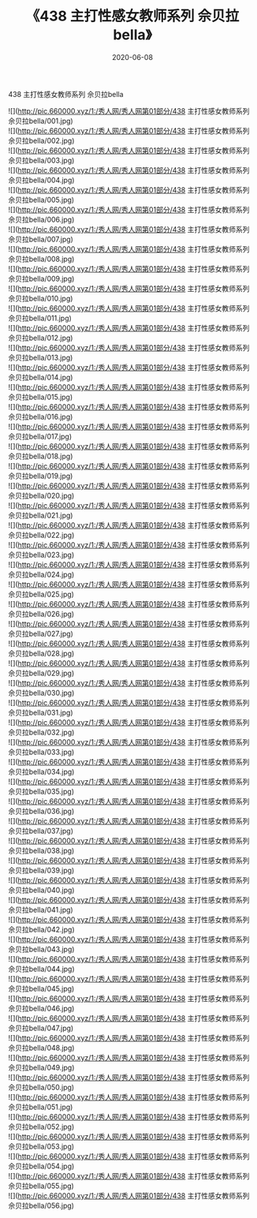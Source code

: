 ﻿---
layout: post
title:  《438 主打性感女教师系列 佘贝拉bella》
date:   2020-06-08
img: http://pic.660000.xyz/1:/秀人网/秀人网第01部分/438 主打性感女教师系列 佘贝拉bella/000.jpg
categories: [美女, 清纯, 唯美]
---

438 主打性感女教师系列 佘贝拉bella

  ![](http://pic.660000.xyz/1:/秀人网/秀人网第01部分/438 主打性感女教师系列 佘贝拉bella/001.jpg) <br> ![](http://pic.660000.xyz/1:/秀人网/秀人网第01部分/438 主打性感女教师系列 佘贝拉bella/002.jpg) <br> ![](http://pic.660000.xyz/1:/秀人网/秀人网第01部分/438 主打性感女教师系列 佘贝拉bella/003.jpg) <br> ![](http://pic.660000.xyz/1:/秀人网/秀人网第01部分/438 主打性感女教师系列 佘贝拉bella/004.jpg) <br> ![](http://pic.660000.xyz/1:/秀人网/秀人网第01部分/438 主打性感女教师系列 佘贝拉bella/005.jpg) <br> ![](http://pic.660000.xyz/1:/秀人网/秀人网第01部分/438 主打性感女教师系列 佘贝拉bella/006.jpg) <br> ![](http://pic.660000.xyz/1:/秀人网/秀人网第01部分/438 主打性感女教师系列 佘贝拉bella/007.jpg) <br> ![](http://pic.660000.xyz/1:/秀人网/秀人网第01部分/438 主打性感女教师系列 佘贝拉bella/008.jpg) <br> ![](http://pic.660000.xyz/1:/秀人网/秀人网第01部分/438 主打性感女教师系列 佘贝拉bella/009.jpg) <br> ![](http://pic.660000.xyz/1:/秀人网/秀人网第01部分/438 主打性感女教师系列 佘贝拉bella/010.jpg) <br> ![](http://pic.660000.xyz/1:/秀人网/秀人网第01部分/438 主打性感女教师系列 佘贝拉bella/011.jpg) <br> ![](http://pic.660000.xyz/1:/秀人网/秀人网第01部分/438 主打性感女教师系列 佘贝拉bella/012.jpg) <br> ![](http://pic.660000.xyz/1:/秀人网/秀人网第01部分/438 主打性感女教师系列 佘贝拉bella/013.jpg) <br> ![](http://pic.660000.xyz/1:/秀人网/秀人网第01部分/438 主打性感女教师系列 佘贝拉bella/014.jpg) <br> ![](http://pic.660000.xyz/1:/秀人网/秀人网第01部分/438 主打性感女教师系列 佘贝拉bella/015.jpg) <br> ![](http://pic.660000.xyz/1:/秀人网/秀人网第01部分/438 主打性感女教师系列 佘贝拉bella/016.jpg) <br> ![](http://pic.660000.xyz/1:/秀人网/秀人网第01部分/438 主打性感女教师系列 佘贝拉bella/017.jpg) <br> ![](http://pic.660000.xyz/1:/秀人网/秀人网第01部分/438 主打性感女教师系列 佘贝拉bella/018.jpg) <br> ![](http://pic.660000.xyz/1:/秀人网/秀人网第01部分/438 主打性感女教师系列 佘贝拉bella/019.jpg) <br> ![](http://pic.660000.xyz/1:/秀人网/秀人网第01部分/438 主打性感女教师系列 佘贝拉bella/020.jpg) <br> ![](http://pic.660000.xyz/1:/秀人网/秀人网第01部分/438 主打性感女教师系列 佘贝拉bella/021.jpg) <br> ![](http://pic.660000.xyz/1:/秀人网/秀人网第01部分/438 主打性感女教师系列 佘贝拉bella/022.jpg) <br> ![](http://pic.660000.xyz/1:/秀人网/秀人网第01部分/438 主打性感女教师系列 佘贝拉bella/023.jpg) <br> ![](http://pic.660000.xyz/1:/秀人网/秀人网第01部分/438 主打性感女教师系列 佘贝拉bella/024.jpg) <br> ![](http://pic.660000.xyz/1:/秀人网/秀人网第01部分/438 主打性感女教师系列 佘贝拉bella/025.jpg) <br> ![](http://pic.660000.xyz/1:/秀人网/秀人网第01部分/438 主打性感女教师系列 佘贝拉bella/026.jpg) <br> ![](http://pic.660000.xyz/1:/秀人网/秀人网第01部分/438 主打性感女教师系列 佘贝拉bella/027.jpg) <br> ![](http://pic.660000.xyz/1:/秀人网/秀人网第01部分/438 主打性感女教师系列 佘贝拉bella/028.jpg) <br> ![](http://pic.660000.xyz/1:/秀人网/秀人网第01部分/438 主打性感女教师系列 佘贝拉bella/029.jpg) <br> ![](http://pic.660000.xyz/1:/秀人网/秀人网第01部分/438 主打性感女教师系列 佘贝拉bella/030.jpg) <br> ![](http://pic.660000.xyz/1:/秀人网/秀人网第01部分/438 主打性感女教师系列 佘贝拉bella/031.jpg) <br> ![](http://pic.660000.xyz/1:/秀人网/秀人网第01部分/438 主打性感女教师系列 佘贝拉bella/032.jpg) <br> ![](http://pic.660000.xyz/1:/秀人网/秀人网第01部分/438 主打性感女教师系列 佘贝拉bella/033.jpg) <br> ![](http://pic.660000.xyz/1:/秀人网/秀人网第01部分/438 主打性感女教师系列 佘贝拉bella/034.jpg) <br> ![](http://pic.660000.xyz/1:/秀人网/秀人网第01部分/438 主打性感女教师系列 佘贝拉bella/035.jpg) <br> ![](http://pic.660000.xyz/1:/秀人网/秀人网第01部分/438 主打性感女教师系列 佘贝拉bella/036.jpg) <br> ![](http://pic.660000.xyz/1:/秀人网/秀人网第01部分/438 主打性感女教师系列 佘贝拉bella/037.jpg) <br> ![](http://pic.660000.xyz/1:/秀人网/秀人网第01部分/438 主打性感女教师系列 佘贝拉bella/038.jpg) <br> ![](http://pic.660000.xyz/1:/秀人网/秀人网第01部分/438 主打性感女教师系列 佘贝拉bella/039.jpg) <br> ![](http://pic.660000.xyz/1:/秀人网/秀人网第01部分/438 主打性感女教师系列 佘贝拉bella/040.jpg) <br> ![](http://pic.660000.xyz/1:/秀人网/秀人网第01部分/438 主打性感女教师系列 佘贝拉bella/041.jpg) <br> ![](http://pic.660000.xyz/1:/秀人网/秀人网第01部分/438 主打性感女教师系列 佘贝拉bella/042.jpg) <br> ![](http://pic.660000.xyz/1:/秀人网/秀人网第01部分/438 主打性感女教师系列 佘贝拉bella/043.jpg) <br> ![](http://pic.660000.xyz/1:/秀人网/秀人网第01部分/438 主打性感女教师系列 佘贝拉bella/044.jpg) <br> ![](http://pic.660000.xyz/1:/秀人网/秀人网第01部分/438 主打性感女教师系列 佘贝拉bella/045.jpg) <br> ![](http://pic.660000.xyz/1:/秀人网/秀人网第01部分/438 主打性感女教师系列 佘贝拉bella/046.jpg) <br> ![](http://pic.660000.xyz/1:/秀人网/秀人网第01部分/438 主打性感女教师系列 佘贝拉bella/047.jpg) <br> ![](http://pic.660000.xyz/1:/秀人网/秀人网第01部分/438 主打性感女教师系列 佘贝拉bella/048.jpg) <br> ![](http://pic.660000.xyz/1:/秀人网/秀人网第01部分/438 主打性感女教师系列 佘贝拉bella/049.jpg) <br> ![](http://pic.660000.xyz/1:/秀人网/秀人网第01部分/438 主打性感女教师系列 佘贝拉bella/050.jpg) <br> ![](http://pic.660000.xyz/1:/秀人网/秀人网第01部分/438 主打性感女教师系列 佘贝拉bella/051.jpg) <br> ![](http://pic.660000.xyz/1:/秀人网/秀人网第01部分/438 主打性感女教师系列 佘贝拉bella/052.jpg) <br> ![](http://pic.660000.xyz/1:/秀人网/秀人网第01部分/438 主打性感女教师系列 佘贝拉bella/053.jpg) <br> ![](http://pic.660000.xyz/1:/秀人网/秀人网第01部分/438 主打性感女教师系列 佘贝拉bella/054.jpg) <br> ![](http://pic.660000.xyz/1:/秀人网/秀人网第01部分/438 主打性感女教师系列 佘贝拉bella/055.jpg) <br> ![](http://pic.660000.xyz/1:/秀人网/秀人网第01部分/438 主打性感女教师系列 佘贝拉bella/056.jpg) <br>